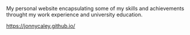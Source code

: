 My personal website encapsulating some of my skills and achievements throught my work experience and university education.

https://jonnycaley.github.io/
